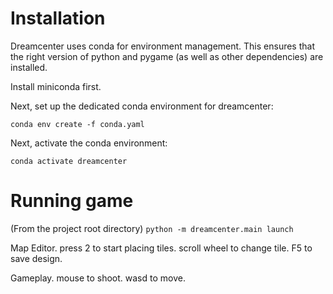 # Installation

Dreamcenter uses conda for environment management.
This ensures that the right version of python and pygame (as well as other dependencies) are installed.

Install miniconda first.

Next, set up the dedicated conda environment for dreamcenter:

`conda env create -f conda.yaml`

Next, activate the conda environment:

`conda activate dreamcenter`

# Running game

(From the project root directory)
`python -m dreamcenter.main launch`

Map Editor.
press 2 to start placing tiles.
scroll wheel to change tile.
F5 to save design.

Gameplay.
mouse to shoot.
wasd to move.
